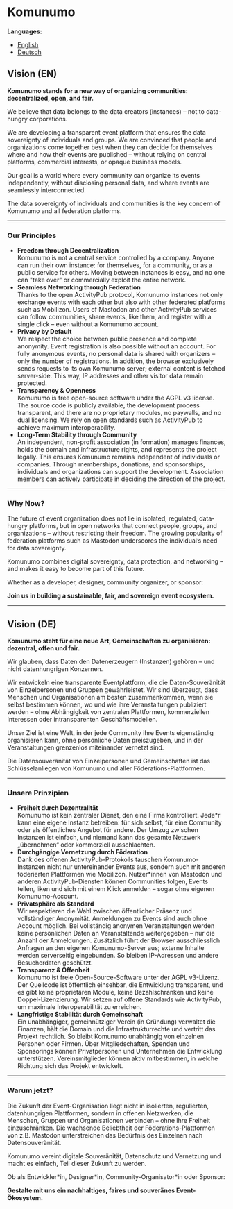 # Komunumo

**Languages:**

- [English](#vision-en)
- [Deutsch](#vision-de)

## Vision (EN)

**Komunumo stands for a new way of organizing communities: decentralized, open, and fair.**

We believe that data belongs to the data creators (instances) – not to data-hungry corporations.

We are developing a transparent event platform that ensures the data sovereignty of individuals and groups. We are convinced that people and organizations come together best when they can decide for themselves where and how their events are published – without relying on central platforms, commercial interests, or opaque business models.

Our goal is a world where every community can organize its events independently, without disclosing personal data, and where events are seamlessly interconnected.

The data sovereignty of individuals and communities is the key concern of Komunumo and all federation platforms.

---

### Our Principles

- **Freedom through Decentralization**  
  Komunumo is not a central service controlled by a company. Anyone can run their own instance: for themselves, for a community, or as a public service for others. Moving between instances is easy, and no one can "take over" or commercially exploit the entire network.
- **Seamless Networking through Federation**  
  Thanks to the open ActivityPub protocol, Komunumo instances not only exchange events with each other but also with other federated platforms such as Mobilizon. Users of Mastodon and other ActivityPub services can follow communities, share events, like them, and register with a single click – even without a Komunumo account.
- **Privacy by Default**  
  We respect the choice between public presence and complete anonymity. Event registration is also possible without an account. For fully anonymous events, no personal data is shared with organizers – only the number of registrations. In addition, the browser exclusively sends requests to its own Komunumo server; external content is fetched server-side. This way, IP addresses and other visitor data remain protected.
- **Transparency & Openness**  
  Komunumo is free open-source software under the AGPL v3 license. The source code is publicly available, the development process transparent, and there are no proprietary modules, no paywalls, and no dual licensing. We rely on open standards such as ActivityPub to achieve maximum interoperability.
- **Long-Term Stability through Community**  
  An independent, non-profit association (in formation) manages finances, holds the domain and infrastructure rights, and represents the project legally. This ensures Komunumo remains independent of individuals or companies. Through memberships, donations, and sponsorships, individuals and organizations can support the development. Association members can actively participate in deciding the direction of the project.

---

### Why Now?

The future of event organization does not lie in isolated, regulated, data-hungry platforms, but in open networks that connect people, groups, and organizations – without restricting their freedom. The growing popularity of federation platforms such as Mastodon underscores the individual’s need for data sovereignty.

Komunumo combines digital sovereignty, data protection, and networking – and makes it easy to become part of this future.

Whether as a developer, designer, community organizer, or sponsor:

**Join us in building a sustainable, fair, and sovereign event ecosystem.**

---

## Vision (DE)

**Komunumo steht für eine neue Art, Gemeinschaften zu organisieren: dezentral, offen und fair.**

Wir glauben, dass Daten den Datenerzeugern (Instanzen) gehören – und nicht datenhungrigen Konzernen.

Wir entwickeln eine transparente Eventplattform, die die Daten-Souveränität von Einzelpersonen und Gruppen gewährleistet. Wir sind überzeugt, dass Menschen und Organisationen am besten zusammenkommen, wenn sie selbst bestimmen können, wo und wie ihre Veranstaltungen publiziert werden – ohne Abhängigkeit von zentralen Plattformen, kommerziellen Interessen oder intransparenten Geschäftsmodellen.

Unser Ziel ist eine Welt, in der jede Community ihre Events eigenständig organisieren kann, ohne persönliche Daten preiszugeben, und in der Veranstaltungen grenzenlos miteinander vernetzt sind.

Die Datensouveränität von Einzelpersonen und Gemeinschaften ist das Schlüsselanliegen von Komunumo und aller Föderations-Plattformen.

---

### Unsere Prinzipien

- **Freiheit durch Dezentralität**  
  Komunumo ist kein zentraler Dienst, den eine Firma kontrolliert. Jede\*r kann eine eigene Instanz betreiben: für sich selbst, für eine Community oder als öffentliches Angebot für andere. Der Umzug zwischen Instanzen ist einfach, und niemand kann das gesamte Netzwerk „übernehmen“ oder kommerziell ausschlachten.
- **Durchgängige Vernetzung durch Föderation**  
  Dank des offenen ActivityPub-Protokolls tauschen Komunumo-Instanzen nicht nur untereinander Events aus, sondern auch mit anderen föderierten Plattformen wie Mobilizon. Nutzer\*innen von Mastodon und anderen ActivityPub-Diensten können Communities folgen, Events teilen, liken und sich mit einem Klick anmelden – sogar ohne eigenen Komunumo-Account.
- **Privatsphäre als Standard**  
  Wir respektieren die Wahl zwischen öffentlicher Präsenz und vollständiger Anonymität. Anmeldungen zu Events sind auch ohne Account möglich. Bei vollständig anonymen Veranstaltungen werden keine persönlichen Daten an Veranstaltende weitergegeben – nur die Anzahl der Anmeldungen. Zusätzlich führt der Browser ausschliesslich Anfragen an den eigenen Komunumo-Server aus; externe Inhalte werden serverseitig eingebunden. So bleiben IP-Adressen und andere Besucherdaten geschützt.
- **Transparenz & Offenheit**  
  Komunumo ist freie Open-Source-Software unter der AGPL v3-Lizenz. Der Quellcode ist öffentlich einsehbar, die Entwicklung transparent, und es gibt keine proprietären Module, keine Bezahlschranken und keine Doppel-Lizenzierung. Wir setzen auf offene Standards wie ActivityPub, um maximale Interoperabilität zu erreichen.
- **Langfristige Stabilität durch Gemeinschaft**  
  Ein unabhängiger, gemeinnütziger Verein (in Gründung) verwaltet die Finanzen, hält die Domain und die Infrastrukturrechte und vertritt das Projekt rechtlich. So bleibt Komunumo unabhängig von einzelnen Personen oder Firmen. Über Mitgliedschaften, Spenden und Sponsorings können Privatpersonen und Unternehmen die Entwicklung unterstützen. Vereinsmitglieder können aktiv mitbestimmen, in welche Richtung sich das Projekt entwickelt.

---

### Warum jetzt?

Die Zukunft der Event-Organisation liegt nicht in isolierten, regulierten, datenhungrigen Plattformen, sondern in offenen Netzwerken, die Menschen, Gruppen und Organisationen verbinden – ohne ihre Freiheit einzuschränken. Die wachsende Beliebtheit der Föderations-Plattformen von z.B. Mastodon unterstreichen das Bedürfnis des Einzelnen nach Datensouveränität.

Komunumo vereint digitale Souveränität, Datenschutz und Vernetzung und macht es einfach, Teil dieser Zukunft zu werden.

Ob als Entwickler\*in, Designer\*in, Community-Organisator\*in oder Sponsor:

**Gestalte mit uns ein nachhaltiges, faires und souveränes Event-Ökosystem.**
